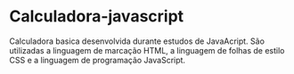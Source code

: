 # Calculadora-javascript
 Calculadora basica desenvolvida durante estudos de JavaAcript. São utilizadas a linguagem de marcação HTML, a linguagem de folhas de estilo CSS e a linguagem de programação JavaScript.

